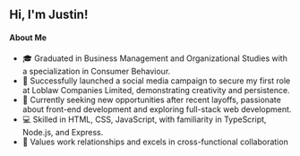 ## Hi, I'm Justin!

#### About Me

- 🎓 Graduated in Business Management and Organizational Studies with a specialization in Consumer Behaviour.
- 🌟 Successfully launched a social media campaign to secure my first role at Loblaw Companies Limited, demonstrating creativity and persistence.
- 💼 Currently seeking new opportunities after recent layoffs, passionate about front-end development and exploring full-stack web development.
- 💻 Skilled in HTML, CSS, JavaScript, with familiarity in TypeScript, Node.js, and Express.
- 🤝 Values work relationships and excels in cross-functional collaboration

<!--
**justinbansal/justinbansal** is a ✨ _special_ ✨ repository because its `README.md` (this file) appears on your GitHub profile.

Here are some ideas to get you started:

- 🔭 I’m currently working on ...
- 🌱 I’m currently learning ...
- 👯 I’m looking to collaborate on ...
- 🤔 I’m looking for help with ...
- 💬 Ask me about ...
- 📫 How to reach me: ...
- 😄 Pronouns: ...
- ⚡ Fun fact: ...
-->
